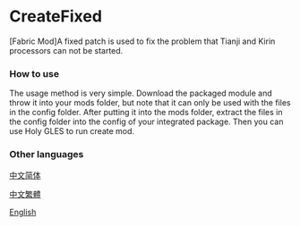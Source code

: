 # CreateFixed
[Fabric Mod]A fixed patch is used to fix the problem that Tianji and Kirin processors can not be started.

### How to use
The usage method is very simple. Download the packaged module and throw it into your mods folder, but note that it can only be used with the files in the config folder. After putting it into the mods folder, extract the files in the config folder into the config of your integrated package. Then you can use Holy GLES to run create mod.

### Other languages
[中文简体](README.zh.md)

[中文繁體](README.tw.md)

[English](README.md)
